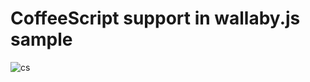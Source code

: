 # CoffeeScript support in wallaby.js sample

![cs](https://cloud.githubusercontent.com/assets/979966/7109839/daf94354-e1e9-11e4-8c0e-c1e005c0ebfc.gif)
